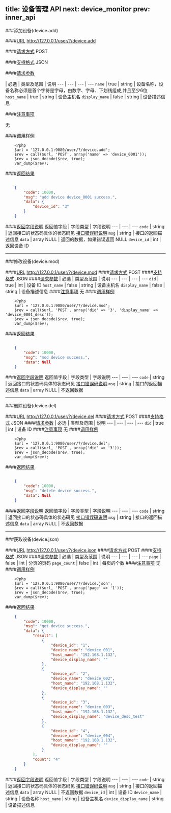 title: 设备管理 API
next: device_monitor
prev: inner_api
---

###添加设备(device.add)

####[URL](#add_url) 
http://127.0.0.1/user/?/device.add

####[请求方式](#add_post)
POST

####[支持格式](#add_json)
JSON 

####[请求参数](#add_param)

  | 必选 | 类型及范围 | 说明
--- | --- | --- | ---
`name` | true | string | 设备名称，设备名称必须是首个字符是字母，由数字、字母、下划线组成,并且至少6位
`host_name` | true | string | 设备主机名
`display_name` | false | string | 设备描述信息

####[注意事项](#add_notice)

无

####[调用样例](#add_example)

```
	<?php
	$url = '127.0.0.1:9080/user/?/device.add';
	$rev = call($url, 'POST', array('name' => 'device_0001'));
	$rev = json_decode($rev, true);
	var_dump($rev);
```

####[返回结果](#add_result)
``` json

	{
		"code": 10000,
		"msg": "add device device_0001 success.",
		"data": {
			"device_id": "3"
		}
	}

```
####[返回字段说明](#add_result_dis)
返回值字段 | 字段类型 | 字段说明
--- | --- | ---
`code` | string | 返回接口的状态码具体的状态码见 [接口错误码说明](api_errno.html) 
`msg`  | string | 接口的返回描述信息
`data` | array NULL  | 返回的数据，如果错误返回 NULL
`device_id` | int | 返回设备 ID

---
###修改设备(device.mod)

####[URL](#mod_url) 
http://127.0.0.1/user/?/device.mod
####[请求方式](#mod_post)
POST
####[支持格式](#mod_json)
JSON 
####[请求参数](#mod_param)
  | 必选 | 类型及范围 | 说明
--- | --- | --- | ---
`did` | true | int     | 设备 ID
`host_name` | false | string | 设备主机名
`display_name` | false | string    | 设备描述信息
####[注意事项](#mod_notice)
无
####[调用样例](#mod_example)
```
	<?php
	$url = '127.0.0.1:9080/user/?/device.mod';
	$rev = call($url, 'POST', array('did' => '3', 'display_name' => 'device_0001_desc'));
	$rev = json_decode($rev, true);
	var_dump($rev);
```
####[返回结果](#mod_result)
``` json

	{
		"code": 10000,
		"msg": "mod device success.",
		"data": Null 
	}

```
####[返回字段说明](#mod_result_dis)
返回值字段 | 字段类型 | 字段说明
--- | --- | ---
`code` | string | 返回接口的状态码具体的状态码见 [接口错误码说明](api_errno.html) 
`msg`  | string | 接口的返回描述信息
`data` | array NULL  | 不返回数据


---
###删除设备(device.del)

####[URL](#del_url) 
http://127.0.0.1/user/?/device.del
####[请求方式](#del_post)
POST
####[支持格式](#del_json)
JSON 
####[请求参数](#del_param)
  | 必选 | 类型及范围 | 说明
--- | --- | --- | ---
`did` | true | int     | 设备 ID
####[注意事项](#del_notice)
无
####[调用样例](#del_example)
```
	<?php
	$url = '127.0.0.1:9080/user/?/device.del';
	$rev = call($url, 'POST', array('did' => '3'));
	$rev = json_decode($rev, true);
	var_dump($rev);
```
####[返回结果](#del_result)
``` json

	{
		"code": 10000,
		"msg": "delete device success.",
		"data": Null 
	}

```
####[返回字段说明](#del_result_dis)
返回值字段 | 字段类型 | 字段说明
--- | --- | ---
`code` | string | 返回接口的状态码具体的状态码见 [接口错误码说明](api_errno.html) 
`msg`  | string | 接口的返回描述信息
`data` | array NULL  | 不返回数据

---
###获取设备(device.json)

####[URL](#json_url) 
http://127.0.0.1/user/?/device.json
####[请求方式](#json_post)
POST
####[支持格式](#json_json)
JSON 
####[请求参数](#json_param)
  | 必选 | 类型及范围 | 说明
--- | --- | --- | ---
`page` | false | int     | 分页的页码
`page_count` | false | int     | 每页的个数
####[注意事项](#json_notice)
无
####[调用样例](#json_example)
```
	<?php
	$url = '127.0.0.1:9080/user/?/device.json';
	$rev = call($url, 'POST', array('page' => '1'));
	$rev = json_decode($rev, true);
	var_dump($rev);
```
####[返回结果](#json_result)
``` json
	{
		"code": 10000,
		"msg": "get device success.",
		"data": {
			"result": [
				{
					"device_id": "1",
					"device_name": "device_001",
					"host_name": "192.168.1.132",
					"device_display_name": ""
				},
				{
					"device_id": "2",
					"device_name": "device_002",
					"host_name": "192.168.1.132",
					"device_display_name": ""
				},
				{
					"device_id": "3",
					"device_name": "device_003",
					"host_name": "192.168.1.132",
					"device_display_name": "device_desc_test"
				},
				{
					"device_id": "4",
					"device_name": "device_004",
					"host_name": "192.168.1.132",
					"device_display_name": ""
				}
			],
			"count": "4"
		}
	}
```
####[返回字段说明](#json_result_dis)
返回值字段 | 字段类型 | 字段说明
--- | --- | ---
`code` | string | 返回接口的状态码具体的状态码见 [接口错误码说明](api_errno.html) 
`msg`  | string | 接口的返回描述信息
`data` | array NULL  | 不返回数据
`device_id` | int | 设备 ID
`device_name` | string | 设备名称
`host_name` | string | 设备主机名
`device_display_name` | string | 设备描述信息



